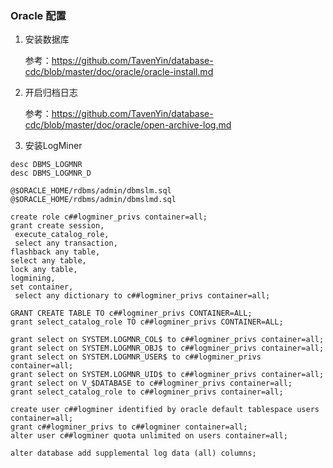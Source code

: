 ### Oracle 配置

1. 安装数据库

    参考：https://github.com/TavenYin/database-cdc/blob/master/doc/oracle/oracle-install.md

2. 开启归档日志

    参考：https://github.com/TavenYin/database-cdc/blob/master/doc/oracle/open-archive-log.md

3. 安装LogMiner

```shell script
desc DBMS_LOGMNR
desc DBMS_LOGMNR_D
```

```shell script
@$ORACLE_HOME/rdbms/admin/dbmslm.sql
@$ORACLE_HOME/rdbms/admin/dbmslmd.sql
```

```shell script
create role c##logminer_privs container=all;
grant create session,
 execute_catalog_role,
 select any transaction,
flashback any table,
select any table,
lock any table,
logmining,
set container,
 select any dictionary to c##logminer_privs container=all;

GRANT CREATE TABLE TO c##logminer_privs CONTAINER=ALL;
grant select_catalog_role TO c##logminer_privs CONTAINER=ALL;

grant select on SYSTEM.LOGMNR_COL$ to c##logminer_privs container=all;
grant select on SYSTEM.LOGMNR_OBJ$ to c##logminer_privs container=all;
grant select on SYSTEM.LOGMNR_USER$ to c##logminer_privs container=all;
grant select on SYSTEM.LOGMNR_UID$ to c##logminer_privs container=all;
grant select on V_$DATABASE to c##logminer_privs container=all;
grant select_catalog_role to c##logminer_privs container=all;
```

```shell script
create user c##logminer identified by oracle default tablespace users container=all;
grant c##logminer_privs to c##logminer container=all;
alter user c##logminer quota unlimited on users container=all;
```

```
alter database add supplemental log data (all) columns;
```